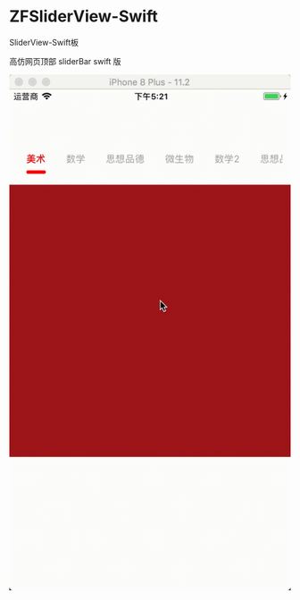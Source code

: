 # ZFSliderView-Swift
SliderView-Swift板


高仿网页顶部 sliderBar  swift 版


![](https://github.com/sevnqiao/ZFSliderView-Swift/blob/master/sliderBar.gif)  
